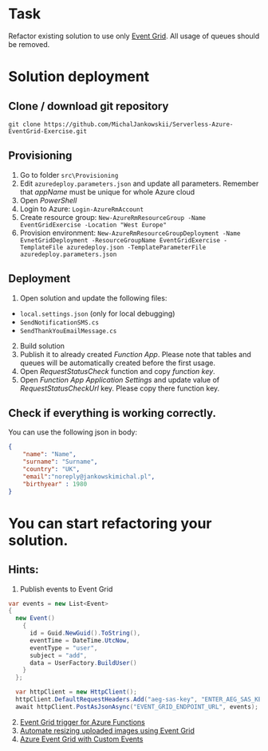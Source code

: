 # Task
Refactor existing solution to use only [Event Grid](https://azure.microsoft.com/en-us/services/event-grid/). All usage of queues should be removed.

# Solution deployment
## Clone / download git repository
`git clone https://github.com/MichalJankowskii/Serverless-Azure-EventGrid-Exercise.git`
## Provisioning
1. Go to folder `src\Provisioning`
2. Edit `azuredeploy.parameters.json` and update all parameters. Remember that *appName* must be unique for whole Azure cloud
3. Open *PowerShell*
4. Login to Azure:
`Login-AzureRmAccount`
5. Create resource group:
`New-AzureRmResourceGroup -Name EventGridExercise -Location "West Europe"`
6. Provision environment:
`New-AzureRmResourceGroupDeployment -Name EvnetGridDeployment -ResourceGroupName EventGridExercise -TemplateFile azuredeploy.json -TemplateParameterFile azuredeploy.parameters.json`

## Deployment
1. Open solution and update the following files:
- `local.settings.json` (only for local debugging)
- `SendNotificationSMS.cs`
- `SendThankYouEmailMessage.cs`
2. Build solution
3. Publish it to already created *Function App*. Please note that tables and queues will be automatically created before the first usage.
4. Open *RequestStatusCheck* function and copy *function key*.
5. Open *Function App* *Application Settings* and update value of *RequestStatusCheckUrl* key. Please copy there function key.

## Check if everything is working correctly.
You can use the following json in body:
```json
{
    "name": "Name",
    "surname": "Surname",
    "country": "UK",
    "email":"noreply@jankowskimichal.pl",
    "birthyear" : 1980
}
```
# You can start refactoring your solution.

## Hints:
1. Publish events to Event Grid
```csharp
var events = new List<Event>
{
  new Event()
    {
      id = Guid.NewGuid().ToString(),
      eventTime = DateTime.UtcNow,
      eventType = "user",
      subject = "add",
      data = UserFactory.BuildUser()
    }
  };

  var httpClient = new HttpClient();
  httpClient.DefaultRequestHeaders.Add("aeg-sas-key", "ENTER_AEG_SAS_KEY");
  await httpClient.PostAsJsonAsync("EVENT_GRID_ENDPOINT_URL", events);
```
2. [Event Grid trigger for Azure Functions](https://docs.microsoft.com/en-us/azure/azure-functions/functions-bindings-event-grid#packages)
3. [Automate resizing uploaded images using Event Grid](https://docs.microsoft.com/en-us/azure/event-grid/resize-images-on-storage-blob-upload-event)
4. [Azure Event Grid with Custom Events](https://msftplayground.com/2017/08/azure-event-grid-custom-events/)
